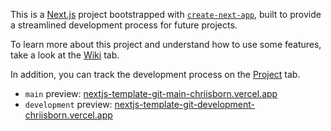 This is a [Next.js](https://nextjs.org/) project bootstrapped with [`create-next-app`](https://github.com/vercel/next.js/tree/canary/packages/create-next-app), built to provide a streamlined development process for future projects.

To learn more about this project and understand how to use some features, take a look at the [Wiki](https://github.com/chriisborn/nextjs-template/wiki) tab.

In addition, you can track the development process on the [Project](https://github.com/users/chriisborn/projects/4) tab.

- `main` preview: [nextjs-template-git-main-chriisborn.vercel.app](https://nextjs-template-git-main-chriisborn.vercel.app/)
- `development` preview: [nextjs-template-git-development-chriisborn.vercel.app](https://nextjs-template-git-development-chriisborn.vercel.app/)
